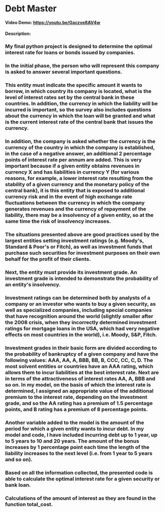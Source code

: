 # Debt Master
#### Video Demo:  https://youtu.be/Gaczve8AV4w
#### Description:
### My final python project is designed to determine the optimal interest rate for loans or bonds issued by companies.
### In the initial phase, the person who will represent this company is asked to answer several important questions.
### This entity must indicate the specific amount it wants to borrow, in which country its company is located, what is the level of interest rates set by the central bank in these countries. In addition, the currency in which the liability will be incurred is important, so the survey also includes questions about the currency in which the loan will be granted and what is the current interest rate of the central bank that issues the currency.
### In addition, the company is asked whether the currency is the currency of the country in which the company is established, in the case of a negative answer, an additional 2 percentage points of interest rate per annum are added. This is very important because if a given entity obtains revenues in currency X and has liabilities in currency Y (for various reasons, for example, a lower interest rate resulting from the stability of a given currency and the monetary policy of the central bank), it is this entity that is exposed to additional currency risk and in the event of high exchange rate fluctuations between the currency in which the company generates revenues and the currency of repayment of the liability, there may be a insolvency of a given entity, so at the same time the risk of insolvency increases.
### The situations presented above are good practices used by the largest entities setting investment ratings (e.g. Moody's, Standard & Poor's or Fitch), as well as investment funds that purchase such securities for investment purposes on their own behalf for the profit of their clients.
### Next, the entity must provide its investment grade. An investment grade is intended to demonstrate the probability of an entity's insolvency.
### Investment ratings can be determined both by analysts of a company or an investor who wants to buy a given security, as well as specialized companies, including special companies that have recognition around the world (slightly smaller after the 2008 crisis, when they incorrectly determined investment ratings for mortgage loans in the USA, which had very negative effects on most countries in the world), i.e. Moody,  S&P, Fitch.
### Investment grades in their basic form are divided according to the probability of bankruptcy of a given company and have the following values: AAA, AA, A, BBB, BB, B, CCC, CC, C, D. The most solvent entities or countries have an AAA rating, which allows them to incur liabilities at the best interest rate. Next are in terms of the attractiveness of interest rates AA, A, BBB and so on. In my model, on the basis of which the interest rate is determined, I assigned an appropriate value of the additional premium to the interest rate, depending on the investment grade, and so the AA rating has a premium of 1.5 percentage points, and B rating has a premium of 8 percentage points.
### Another variable added to the model is the amount of the period for which a given entity wants to incur debt. In my model and code, I have included incurring debt up to 1 year, up to 5 years to 10 and 20 years. The amount of the bonus increases by 1 percentage point each time the length of the liability increases to the next level (i.e. from 1 year to 5 years and so on).
### Based on all the information collected, the presented code is able to calculate the optimal interest rate for a given security or bank loan.
### Calculations of the amount of interest as they are found in the function total_cost.
